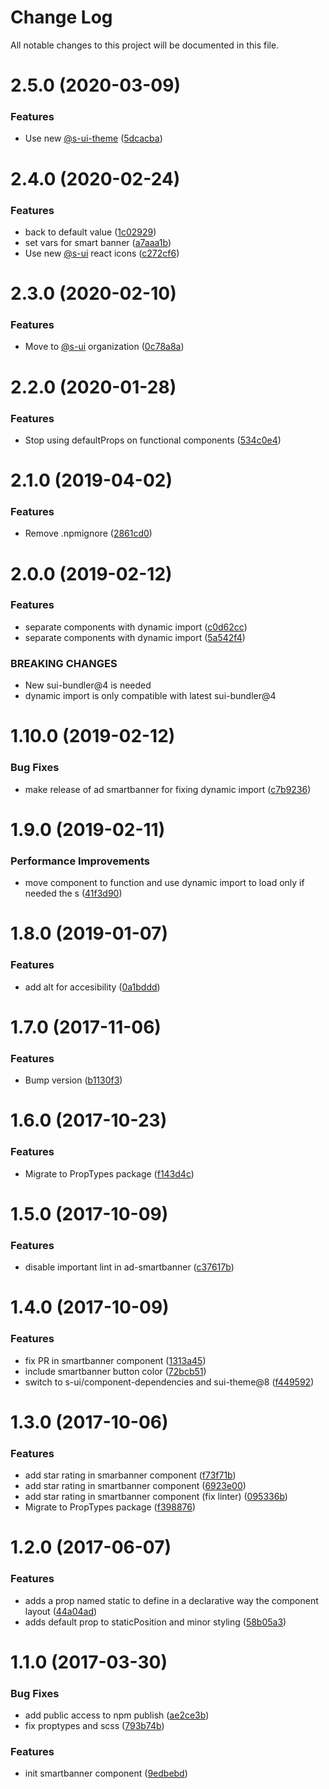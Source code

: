 # Change Log

All notable changes to this project will be documented in this file.

# 2.5.0 (2020-03-09)


### Features

* Use new [@s-ui-theme](https://github.com/s-ui-theme) ([5dcacba](https://github.com/SUI-Components/schibsted-spain-components/commit/5dcacbaddf970de6e748f5ca272240a4c795cba3))



# 2.4.0 (2020-02-24)


### Features

* back to default value ([1c02929](https://github.com/SUI-Components/schibsted-spain-components/commit/1c02929cc837bba7f1cfe7e50ddcdc31514e824f))
* set vars for smart banner ([a7aaa1b](https://github.com/SUI-Components/schibsted-spain-components/commit/a7aaa1b8d4245a4c9c7b05e015015294cb912799))
* Use new [@s-ui](https://github.com/s-ui) react icons ([c272cf6](https://github.com/SUI-Components/schibsted-spain-components/commit/c272cf635cfdaa59d2c9541298728c83cde8570f))



# 2.3.0 (2020-02-10)


### Features

* Move to [@s-ui](https://github.com/s-ui) organization ([0c78a8a](https://github.com/SUI-Components/schibsted-spain-components/commit/0c78a8a45c2a7b211463e040c440740120b277fc))



# 2.2.0 (2020-01-28)


### Features

* Stop using defaultProps on functional components ([534c0e4](https://github.com/SUI-Components/schibsted-spain-components/commit/534c0e412e7fdf372a66cb291a738164eea84e81))



# 2.1.0 (2019-04-02)


### Features

* Remove .npmignore ([2861cd0](https://github.com/SUI-Components/schibsted-spain-components/commit/2861cd06def93ef60062ef14622f093a31ad3ecb))



# 2.0.0 (2019-02-12)


### Features

* separate components with dynamic import ([c0d62cc](https://github.com/SUI-Components/schibsted-spain-components/commit/c0d62cc113af4201cd94d23c913df8423b0b7579))
* separate components with dynamic import ([5a542f4](https://github.com/SUI-Components/schibsted-spain-components/commit/5a542f4038aaec5a6192d9510768ee86128d133d))


### BREAKING CHANGES

* New sui-bundler@4 is needed
* dynamic import is only compatible with latest sui-bundler@4



# 1.10.0 (2019-02-12)


### Bug Fixes

* make release of ad smartbanner for fixing dynamic import ([c7b9236](https://github.com/SUI-Components/schibsted-spain-components/commit/c7b923618d0cf82c64e73560cb03482d5652d112))



# 1.9.0 (2019-02-11)


### Performance Improvements

* move component to function and use dynamic import to load only if needed the s ([41f3d90](https://github.com/SUI-Components/schibsted-spain-components/commit/41f3d90c13611d5be7d3e163f84b050b532c7a54))



# 1.8.0 (2019-01-07)


### Features

* add alt for accesibility ([0a1bddd](https://github.com/SUI-Components/schibsted-spain-components/commit/0a1bddd3458ce44631aafb78486e0e73623afe42))



# 1.7.0 (2017-11-06)


### Features

* Bump version ([b1130f3](https://github.com/SUI-Components/schibsted-spain-components/commit/b1130f3554c777c5511a306416db198c70a67703))



# 1.6.0 (2017-10-23)


### Features

* Migrate to PropTypes package ([f143d4c](https://github.com/SUI-Components/schibsted-spain-components/commit/f143d4ce41d9b7cdfa1e88c91b073f612152cf26))



# 1.5.0 (2017-10-09)


### Features

* disable important lint in ad-smartbanner ([c37617b](https://github.com/SUI-Components/schibsted-spain-components/commit/c37617b6fc73120205328df28eec9d9f214c064e))



# 1.4.0 (2017-10-09)


### Features

* fix PR in smartbanner component ([1313a45](https://github.com/SUI-Components/schibsted-spain-components/commit/1313a452c8fa24b33dd0eb7721c9544449ec91d5))
* include smartbanner button color ([72bcb51](https://github.com/SUI-Components/schibsted-spain-components/commit/72bcb51a723d16dd86266ac54539fa4f5602bfcd))
* switch to s-ui/component-dependencies and sui-theme@8 ([f449592](https://github.com/SUI-Components/schibsted-spain-components/commit/f449592e2d64b780cb6b651cd56c5b194dc8aae3))



# 1.3.0 (2017-10-06)


### Features

* add star rating in smarbanner component ([f73f71b](https://github.com/SUI-Components/schibsted-spain-components/commit/f73f71b7a4cd37d1b902deb25ba4383e30e842e9))
* add star rating in smartbanner component ([6923e00](https://github.com/SUI-Components/schibsted-spain-components/commit/6923e00fea6e5eaca8ec13dbd505126a3ada9062))
* add star rating in smartbanner component (fix linter) ([095336b](https://github.com/SUI-Components/schibsted-spain-components/commit/095336b31b65d59ae0b54a4ea67030880f9cf70f))
* Migrate to PropTypes package ([f398876](https://github.com/SUI-Components/schibsted-spain-components/commit/f398876e3b8f26016e050e826e97a9a1ba989ef8))



# 1.2.0 (2017-06-07)


### Features

* adds a prop named static to define in a declarative way the component layout ([44a04ad](https://github.com/SUI-Components/schibsted-spain-components/commit/44a04addb845d74a9641191be19b32bf585f6f5d))
* adds default prop to staticPosition and minor styling ([58b05a3](https://github.com/SUI-Components/schibsted-spain-components/commit/58b05a3aa9b577a5a367f30397a7dc1630131980))



# 1.1.0 (2017-03-30)


### Bug Fixes

* add public access to npm publish ([ae2ce3b](https://github.com/SUI-Components/schibsted-spain-components/commit/ae2ce3b7124ae6ab4256c6957fe502759871d6d4))
* fix proptypes and scss ([793b74b](https://github.com/SUI-Components/schibsted-spain-components/commit/793b74bb9802be99d990a7ea8cfb709952d33e28))


### Features

* init smartbanner component ([9edbebd](https://github.com/SUI-Components/schibsted-spain-components/commit/9edbebdf27d6d7b809d7feb7f61b4bbaf1dee466))



